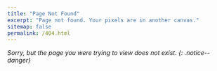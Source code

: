 ```yaml
---
title: "Page Not Found"
excerpt: "Page not found. Your pixels are in another canvas."
sitemap: false
permalink: /404.html
---
```


<i class='fas fa-fw fa-exclamation-triangle' /> Sorry, but the page you were trying to view does not exist.
{: .notice--danger}
